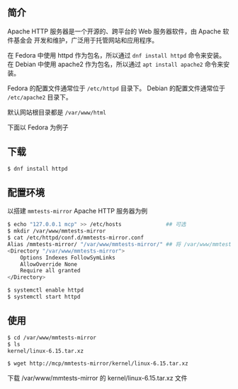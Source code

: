 ## 简介

Apache HTTP 服务器是一个开源的、跨平台的 Web 服务器软件，由 Apache 软件基金会
开发和维护，广泛用于托管网站和应用程序。

在 Fedora 中使用 httpd 作为包名，所以通过 `dnf install httpd` 命令来安装。
在 Debian 中使用 apache2 作为包名，所以通过 `apt install apache2` 命令来安装。

Fedora‌ 的配置文件通常位于 `/etc/httpd` 目录下。
Debian 的配置文件通常位于 `/etc/apache2` 目录下。

默认网站根目录都是 `/var/www/html`

下面以 Fedora 为例子

## 下载

```bash
$ dnf install httpd
```

## 配置环境

以搭建 `mmtests-mirror` Apache HTTP 服务器为例

```bash
$ echo "127.0.0.1 mcp" >> /etc/hosts              ## 可选
$ mkdir /var/www/mmtests-mirror
$ cat /etc/httpd/conf.d/mmtests-mirror.conf
Alias /mmtests-mirror/ "/var/www/mmtests-mirror/" ## 将 /var/www/mmtests-mirror 映射到 http://mcp/mmtests-mirror
<Directory "/var/www/mmtests-mirror">
    Options Indexes FollowSymLinks
    AllowOverride None
    Require all granted
</Directory>

$ systemctl enable httpd
$ systemctl start httpd
```

## 使用

```bash
$ cd /var/www/mmtests-mirror
$ ls
kernel/linux-6.15.tar.xz

$ wget http://mcp/mmtests-mirror/kernel/linux-6.15.tar.xz
```

下载 /var/www/mmtests-mirror 的 kernel/linux-6.15.tar.xz 文件
